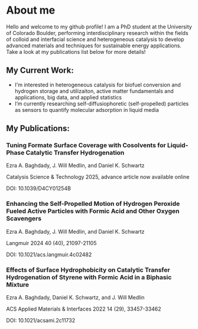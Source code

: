 # About me 
Hello and welcome to my github profile! I am a PhD student at the University of Colorado Boulder, performing interdisciplinary research within the fields of colloid and interfacial science and heterogeneous catalysis to develop advanced materials and techniques for sustainable energy applications. Take a look at my publications list below for more details!

## My Current Work:
- I'm interested in heterogeneous catalysis for biofuel conversion and hydrogen storage and utilizaiton, active matter fundamentals and applications, big data, and applied statistics
- I’m currently researching self-diffusiophoretic (self-propelled) particles as sensors to quantify molecular adsorption in liquid media

## My Publications:

  ### Tuning Formate Surface Coverage with Cosolvents for Liquid-Phase Catalytic Transfer Hydrogenation

  Ezra A. Baghdady, J. Will Medlin, and Daniel K. Schwartz

  Catalysis Science & Technology 2025, advance article now available online

  DOI: 10.1039/D4CY01254B
    
  ### Enhancing the Self-Propelled Motion of Hydrogen Peroxide Fueled Active Particles with Formic Acid and Other Oxygen Scavengers

  Ezra A. Baghdady,  J. Will Medlin, and Daniel K. Schwartz

  Langmuir 2024 40 (40), 21097-21105
  
  DOI: 10.1021/acs.langmuir.4c02482

  ### Effects of Surface Hydrophobicity on Catalytic Transfer Hydrogenation of Styrene with Formic Acid in a Biphasic Mixture

  Ezra A. Baghdady, Daniel K. Schwartz, and J. Will Medlin

  ACS Applied Materials & Interfaces 2022 14 (29), 33457-33462

  DOI: 10.1021/acsami.2c11732
